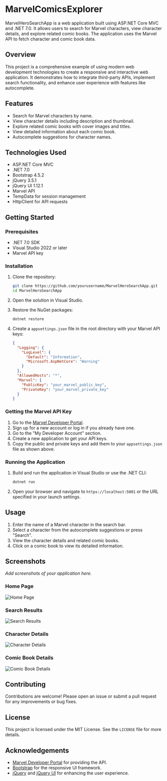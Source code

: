 # MarvelComicsExplorer

MarvelHeroSearchApp is a web application built using ASP.NET Core MVC and .NET 7.0. It allows users to search for Marvel characters, view character details, and explore related comic books. The application uses the Marvel API to fetch character and comic book data.

## Overview

This project is a comprehensive example of using modern web development technologies to create a responsive and interactive web application. It demonstrates how to integrate third-party APIs, implement search functionality, and enhance user experience with features like autocomplete.

## Features

- Search for Marvel characters by name.
- View character details including description and thumbnail.
- Explore related comic books with cover images and titles.
- View detailed information about each comic book.
- Autocomplete suggestions for character names.

## Technologies Used

- ASP.NET Core MVC
- .NET 7.0
- Bootstrap 4.5.2
- jQuery 3.5.1
- jQuery UI 1.12.1
- Marvel API
- TempData for session management
- HttpClient for API requests

## Getting Started

### Prerequisites

- .NET 7.0 SDK
- Visual Studio 2022 or later
- Marvel API key

### Installation

1. Clone the repository:
    ```bash
    git clone https://github.com/yourusername/MarvelHeroSearchApp.git
    cd MarvelHeroSearchApp
    ```

2. Open the solution in Visual Studio.

3. Restore the NuGet packages:
    ```bash
    dotnet restore
    ```

4. Create a `appsettings.json` file in the root directory with your Marvel API keys:
    ```json
    {
      "Logging": {
        "LogLevel": {
          "Default": "Information",
          "Microsoft.AspNetCore": "Warning"
        }
      },
      "AllowedHosts": "*",
      "Marvel": {
        "PublicKey": "your_marvel_public_key",
        "PrivateKey": "your_marvel_private_key"
      }
    }
    ```

### Getting the Marvel API Key

1. Go to the [Marvel Developer Portal](https://developer.marvel.com/).
2. Sign up for a new account or log in if you already have one.
3. Go to the "My Developer Account" section.
4. Create a new application to get your API keys.
5. Copy the public and private keys and add them to your `appsettings.json` file as shown above.

### Running the Application

1. Build and run the application in Visual Studio or use the .NET CLI:
    ```bash
    dotnet run
    ```

2. Open your browser and navigate to `https://localhost:5001` or the URL specified in your launch settings.

## Usage

1. Enter the name of a Marvel character in the search bar.
2. Select a character from the autocomplete suggestions or press "Search".
3. View the character details and related comic books.
4. Click on a comic book to view its detailed information.

## Screenshots

_Add screenshots of your application here._
### Home Page
![Home Page](https://github.com/karabasnejat/MarvelComicsExplorer/assets/62561906/10e17796-ec7a-4bf0-bb86-1074cbe4ba6f)

### Search Results
![Search Results](https://github.com/karabasnejat/MarvelComicsExplorer/assets/62561906/dc3af69e-6ad9-4b65-8835-24f68ae750ec)

### Character Details
![Character Details](https://github.com/karabasnejat/MarvelComicsExplorer/assets/62561906/b07b5894-7011-40bc-9a8d-21a4c33368ac)

### Comic Book Details
![Comic Book Details](https://github.com/karabasnejat/MarvelComicsExplorer/assets/62561906/e8551527-bee2-49b4-8e11-4e702d396dc7)
## Contributing

Contributions are welcome! Please open an issue or submit a pull request for any improvements or bug fixes.

## License

This project is licensed under the MIT License. See the `LICENSE` file for more details.

## Acknowledgements

- [Marvel Developer Portal](https://developer.marvel.com/) for providing the API.
- [Bootstrap](https://getbootstrap.com/) for the responsive UI framework.
- [jQuery](https://jquery.com/) and [jQuery UI](https://jqueryui.com/) for enhancing the user experience.
